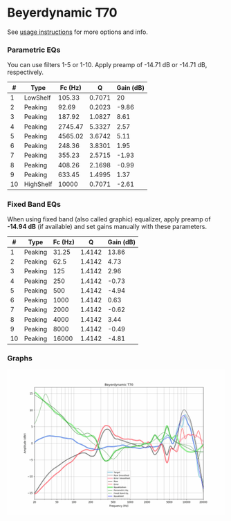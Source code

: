 # Beyerdynamic T70
See [usage instructions](https://github.com/jaakkopasanen/AutoEq#usage) for more options and info.

### Parametric EQs
You can use filters 1-5 or 1-10. Apply preamp of -14.71 dB or -14.71 dB, respectively.

|   # | Type      |   Fc (Hz) |      Q |   Gain (dB) |
|-----|-----------|-----------|--------|-------------|
|   1 | LowShelf  |    105.33 | 0.7071 |       20    |
|   2 | Peaking   |     92.69 | 0.2023 |       -9.86 |
|   3 | Peaking   |    187.92 | 1.0827 |        8.61 |
|   4 | Peaking   |   2745.47 | 5.3327 |        2.57 |
|   5 | Peaking   |   4565.02 | 3.6742 |        5.11 |
|   6 | Peaking   |    248.36 | 3.8301 |        1.95 |
|   7 | Peaking   |    355.23 | 2.5715 |       -1.93 |
|   8 | Peaking   |    408.26 | 2.1698 |       -0.99 |
|   9 | Peaking   |    633.45 | 1.4995 |        1.37 |
|  10 | HighShelf |  10000    | 0.7071 |       -2.61 |

### Fixed Band EQs
When using fixed band (also called graphic) equalizer, apply preamp of **-14.94 dB** (if available) and set gains manually with these parameters.

|   # | Type    |   Fc (Hz) |      Q |   Gain (dB) |
|-----|---------|-----------|--------|-------------|
|   1 | Peaking |     31.25 | 1.4142 |       13.86 |
|   2 | Peaking |     62.5  | 1.4142 |        4.73 |
|   3 | Peaking |    125    | 1.4142 |        2.96 |
|   4 | Peaking |    250    | 1.4142 |       -0.73 |
|   5 | Peaking |    500    | 1.4142 |       -4.94 |
|   6 | Peaking |   1000    | 1.4142 |        0.63 |
|   7 | Peaking |   2000    | 1.4142 |       -0.62 |
|   8 | Peaking |   4000    | 1.4142 |        3.44 |
|   9 | Peaking |   8000    | 1.4142 |       -0.49 |
|  10 | Peaking |  16000    | 1.4142 |       -4.81 |

### Graphs
![](./Beyerdynamic%20T70.png)

